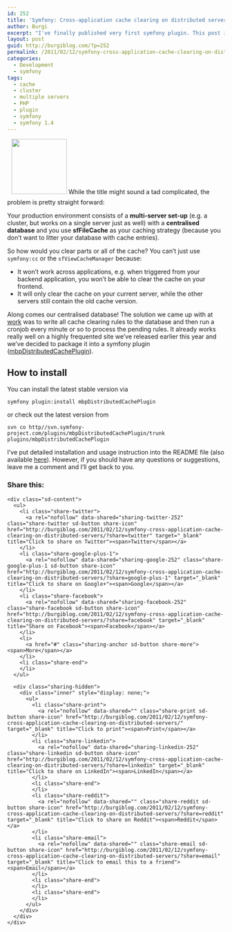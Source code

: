 ```yaml
---
id: 252
title: 'Symfony: Cross-application cache clearing on distributed servers'
author: Burgi
excerpt: "I've finally published very first symfony plugin. This post introduces mbpDistributedCachePlugin, a plugin that I've written during my time at MadeByPi to synchronise clearing the cache in a multi-server setup. This is especially relevant to highly frequented sites, but can be used for single-server environments just as easy as it also provides functionality to clear parts of the cache across applications (e.g. from your backend to your frontend application)"
layout: post
guid: http://burgiblog.com/?p=252
permalink: /2011/02/12/symfony-cross-application-cache-clearing-on-distributed-servers/
categories:
  - Development
  - symfony
tags:
  - cache
  - cluster
  - multiple servers
  - PHP
  - plugin
  - symfony
  - symfony 1.4
---
```

<p class="wp-flattr-button">
  <a class="FlattrButton" style="display:none;" href="http://burgiblog.com/2011/02/12/symfony-cross-application-cache-clearing-on-distributed-servers/" title=" Symfony: Cross-application cache clearing on distributed servers" rev="flattr;uid:BurkhardR;language:en_GB;category:audio;tags:cache,cluster,multiple servers,PHP,plugin,symfony,symfony 1.4,blog;button:compact;">While the title might sound a tad complicated, the problem is pretty straight forward: Your production environment consists of a multi-server set-up (e.g. a cluster, but works on a single...</a>
</p>

<img class="alignright size-full wp-image-265" style="padding: 0 0 10px 10px;" title="cluster_icon" src="http://burgiblog.com/wp-content/uploads/2011/02/cluster_icon.jpg" alt="" width="128" height="128" />  
While the title might sound a tad complicated, the problem is pretty straight forward:

Your production environment consists of a **multi-server set-up** (e.g. a cluster, but works on a single server just as well) with a **centralised database** and you use **sfFileCache** as your caching strategy (because you don&#8217;t want to litter your database with cache entries).

So how would you clear parts or all of the cache? You can&#8217;t just use `symfony:cc` or the `sfViewCacheManager` because:

  * It won&#8217;t work across applications, e.g. when triggered from your backend application, you won&#8217;t be able to clear the cache on your frontend.
  * It will only clear the cache on your current server, while the other servers still contain the old cache version.

<!--more-->

  
Along comes our centralised database! The solution we came up with at <a title="Digital Agency in Leeds" href="http://www.madebypi.co.uk" target="_blank">work</a> was to write all cache clearing rules to the database and then run a cronjob every minute or so to process the pending rules. It already works really well on a highly frequented site we&#8217;ve released earlier this year and we&#8217;ve decided to package it into a symfony plugin (<a title="symfony plugin to clear the cache on multiple=" href="http://www.symfony-project.org/plugins/mbpDistributedCachePlugin" target="_blank">mbpDistributedCachePlugin</a>).

## How to install

You can install the latest stable version via

    symfony plugin:install mbpDistributedCachePlugin

or check out the latest version from

    svn co http//svn.symfony-project.com/plugins/mbpDistributedCachePlugin/trunk plugins/mbpDistributedCachePlugin

I&#8217;ve put detailed installation and usage instruction into the README file (also available <a href="http://www.symfony-project.org/plugins/mbpDistributedCachePlugin/1_0_0?tab=plugin_readme" target="_blank">here</a>). However, if you should have any questions or suggestions, leave me a comment and I&#8217;ll get back to you.

<div class="sharedaddy sd-sharing-enabled">
  <div class="robots-nocontent sd-block sd-social sd-social-icon-text sd-sharing">
    <h3 class="sd-title">
      Share this:
    </h3>
    
    <div class="sd-content">
      <ul>
        <li class="share-twitter">
          <a rel="nofollow" data-shared="sharing-twitter-252" class="share-twitter sd-button share-icon" href="http://burgiblog.com/2011/02/12/symfony-cross-application-cache-clearing-on-distributed-servers/?share=twitter" target="_blank" title="Click to share on Twitter"><span>Twitter</span></a>
        </li>
        <li class="share-google-plus-1">
          <a rel="nofollow" data-shared="sharing-google-252" class="share-google-plus-1 sd-button share-icon" href="http://burgiblog.com/2011/02/12/symfony-cross-application-cache-clearing-on-distributed-servers/?share=google-plus-1" target="_blank" title="Click to share on Google+"><span>Google</span></a>
        </li>
        <li class="share-facebook">
          <a rel="nofollow" data-shared="sharing-facebook-252" class="share-facebook sd-button share-icon" href="http://burgiblog.com/2011/02/12/symfony-cross-application-cache-clearing-on-distributed-servers/?share=facebook" target="_blank" title="Share on Facebook"><span>Facebook</span></a>
        </li>
        <li>
          <a href="#" class="sharing-anchor sd-button share-more"><span>More</span></a>
        </li>
        <li class="share-end">
        </li>
      </ul>
      
      <div class="sharing-hidden">
        <div class="inner" style="display: none;">
          <ul>
            <li class="share-print">
              <a rel="nofollow" data-shared="" class="share-print sd-button share-icon" href="http://burgiblog.com/2011/02/12/symfony-cross-application-cache-clearing-on-distributed-servers/" target="_blank" title="Click to print"><span>Print</span></a>
            </li>
            <li class="share-linkedin">
              <a rel="nofollow" data-shared="sharing-linkedin-252" class="share-linkedin sd-button share-icon" href="http://burgiblog.com/2011/02/12/symfony-cross-application-cache-clearing-on-distributed-servers/?share=linkedin" target="_blank" title="Click to share on LinkedIn"><span>LinkedIn</span></a>
            </li>
            <li class="share-end">
            </li>
            <li class="share-reddit">
              <a rel="nofollow" data-shared="" class="share-reddit sd-button share-icon" href="http://burgiblog.com/2011/02/12/symfony-cross-application-cache-clearing-on-distributed-servers/?share=reddit" target="_blank" title="Click to share on Reddit"><span>Reddit</span></a>
            </li>
            <li class="share-email">
              <a rel="nofollow" data-shared="" class="share-email sd-button share-icon" href="http://burgiblog.com/2011/02/12/symfony-cross-application-cache-clearing-on-distributed-servers/?share=email" target="_blank" title="Click to email this to a friend"><span>Email</span></a>
            </li>
            <li class="share-end">
            </li>
            <li class="share-end">
            </li>
          </ul>
        </div>
      </div>
    </div>
  </div>
</div>